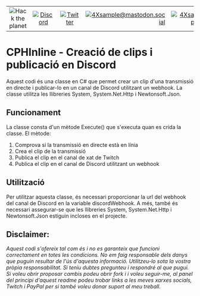 |               |               |               |               |               |               |
|:-------------:|:-------------:|:-------------:|-------------:|-------------:|-------------:|
| ![Hack the planet](https://img.shields.io/badge/Hack-The%20Planet-orange) | [![Discord](https://img.shields.io/discord/667340023829626920?logo=discord)](https://discord.gg/ahVq54p) | [![Twitter](https://img.shields.io/twitter/follow/4xsample?style=social&logo=twitter)](https://twitter.com/4xsample/follow?screen_name=shields_io) | [![4Xsample@mastodon.social](https://img.shields.io/badge/Mastodon-@4Xsample-blueviolet?style=for-the-badge&logo=mastodon)](https://mastodon.social/@4Xsample) | [![4Xsample](https://img.shields.io/badge/Twitch-4Xsample-6441A4?style=for-the-badge&logo=twitch)](https://twitch.tv/4Xsample) | [![PayPal](https://img.shields.io/badge/PayPal-00457C?style=for-the-badge&logo=paypal&logoColor=white)](https://www.paypal.com/donate/?hosted_button_id=EFVMSRHVBNJP4) |

# CPHInline - Creació de clips i publicació en Discord
Aquest codi és una classe en C# que permet crear un clip d'una transmissió en directe i publicar-lo en un canal de Discord utilitzant un webhook. La classe utilitza les llibreries System, System.Net.Http i Newtonsoft.Json.

## Funcionament
La classe consta d'un mètode Execute() que s'executa quan es crida la classe. El mètode:

1. Comprova si la transmissió en directe està en línia
2. Crea el clip de la transmissió
3. Publica el clip en el canal de xat de Twitch
4. Publica el clip en el canal de Discord utilitzant un webhook

## Utilització
Per utilitzar aquesta classe, és necessari proporcionar la url del webhook del canal de Discord en la variable discordWebhook. A més, també és necessari assegurar-se que les llibreries System, System.Net.Http i Newtonsoft.Json estiguin incloses en el projecte.

## Disclaimer: 
*Aquest codi s'ofereix tal com és i no es garanteix que funcioni correctament en totes les condicions. No em faig responsable dels danys que puguin resultar de l'ús d'aquesta informació. Utilitzeu-lo sota la vostra pròpia responsabilitat. Si teniu dubtes pregunteu i respondré al que pugui. Si voleu obrir proposar cambis podeu obrir fork i i voleu seguir-me, al panel del principi d'aquest readme podeu trobar links a les meves xarxes socials, Twitch i PayPal per si també voleu donar suport al meu treball.*